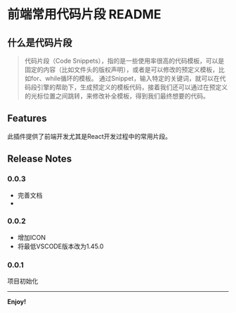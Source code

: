 # 前端常用代码片段 README

## 什么是代码片段

> 代码片段（Code Snippets），指的是一些使用率很高的代码模板，可以是固定的内容（比如文件头的版权声明），或者是可以修改的预定义模板，比如for、while循环的模板。 通过Snippet，输入特定的关键词，就可以在代码段引擎的帮助下，生成预定义的模板代码，接着我们还可以通过在预定义的光标位置之间跳转，来修改补全模板，得到我们最终想要的代码。

## Features

此插件提供了前端开发尤其是React开发过程中的常用片段。


## Release Notes

### 0.0.3
- 完善文档
- 

### 0.0.2

- 增加ICON
- 将最低VSCODE版本改为1.45.0

### 0.0.1

项目初始化



-----------------------------------------------------------------------------------------------------------


**Enjoy!**
